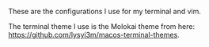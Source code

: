 These are the configurations I use for my terminal and vim.

The terminal theme I use is the Molokai theme from here: https://github.com/lysyi3m/macos-terminal-themes.

